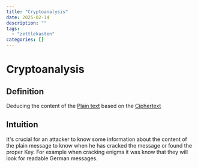 ```yaml
---
title: "Cryptoanalysis"
date: 2025-02-14
description: ""
tags: 
  - "zettlekasten"
categories: []
---
```


# Cryptoanalysis
## Definition
Deducing the content of the [Plain text](Plain%20text.md) based on the [Ciphertext](Ciphertext.md)

## Intuition
It's crucial for an attacker to know some information about the content of the plain message to know when he has cracked the message or found the proper Key. For example when cracking enigma it was know that they will look for readable German messages.